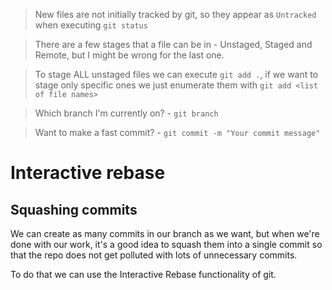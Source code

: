 > New files are not initially tracked by git, so they appear as `Untracked` when executing `git status`

> There are a few stages that a file can be in - Unstaged, Staged and Remote, but I might be wrong for the last one.

> To stage ALL unstaged files we can execute `git add .`, if we want to stage only specific ones we just enumerate them with `git add <list of file names>`

> Which branch I'm currently on? - `git branch`

> Want to make a fast commit? - `git commit -m "Your commit message"`

# Interactive rebase

## Squashing commits
We can create as many commits in our branch as we want, but when we're done with our work, it's a good idea to squash them into a single commit so that the repo does not get polluted with lots of unnecessary commits.

To do that we can use the Interactive Rebase functionality of git. 
